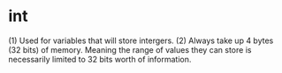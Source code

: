 # int
  (1) Used for variables that will store intergers.
  (2) Always take up 4 bytes (32 bits) of memory. Meaning the range of values they can store is necessarily limited to 32 bits worth of information.
